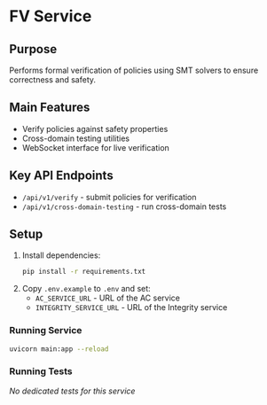 # FV Service

## Purpose
Performs formal verification of policies using SMT solvers to ensure correctness and safety.

## Main Features
- Verify policies against safety properties
- Cross-domain testing utilities
- WebSocket interface for live verification

## Key API Endpoints
- `/api/v1/verify` - submit policies for verification
- `/api/v1/cross-domain-testing` - run cross-domain tests

## Setup
1. Install dependencies:
   ```bash
   pip install -r requirements.txt
   ```
2. Copy `.env.example` to `.env` and set:
   - `AC_SERVICE_URL` - URL of the AC service
   - `INTEGRITY_SERVICE_URL` - URL of the Integrity service

### Running Service
```bash
uvicorn main:app --reload
```

### Running Tests
_No dedicated tests for this service_
